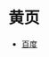 # 黄页

<div id = "首"></div>
<script src = "../js/首.js"></script>

* [百度](https://www.baidu.com/)

<div id = "黄页"></div>
<script src = "../js/yellow.js"></script>
<script src = "../js/黄页.js"></script>
